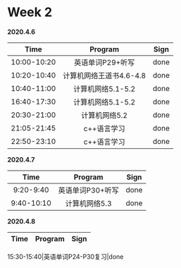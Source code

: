 # Week 2

**2020.4.6**

Time|Program|Sign
|:-----:|:-----:|:-----:|
10:00-10:20|英语单词P29+听写|done
10:20-10:40|计算机网络王道书4.6-4.8|done
10:40-11:00|计算机网络5.1-5.2|done
16:40-17:30|计算机网络5.1-5.2|done
20:30-21:00|计算机网络5.2|done
21:05-21:45|c++语言学习|done
22:50-23:10|c++语言学习|done

**2020.4.7**

Time|Program|Sign
|:-----:|:-----:|:-----:|
9:20-9:40|英语单词P30+听写|done
9:40-10:10|计算机网络5.3|done

**2020.4.8**

Time|Program|Sign
|:-----:|:-----:|:-----:|

15:30-15:40|英语单词P24-P30复习|done
